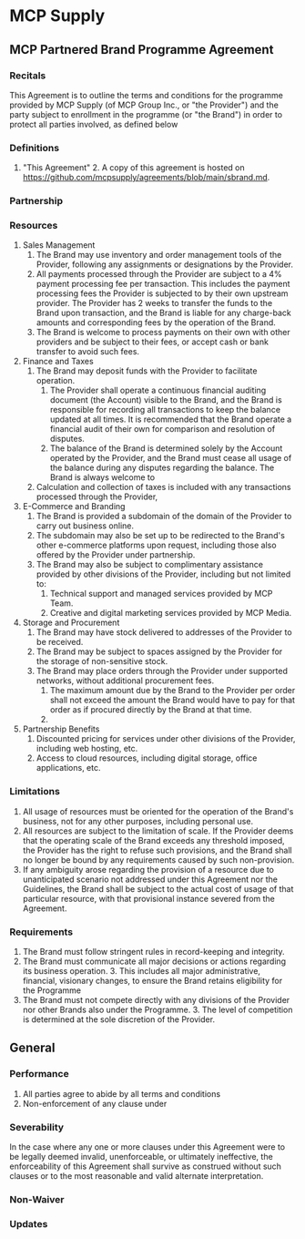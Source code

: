 # MCP Supply
## MCP Partnered Brand Programme Agreement
### Recitals
This Agreement is to outline the terms and conditions for the programme provided by MCP Supply (of MCP Group Inc., or "the Provider") and the party subject to enrollment in the programme (or "the Brand") in order to protect all parties involved, as defined below
### Definitions
1. "This Agreement"
   2. A copy of this agreement is hosted on https://github.com/mcpsupply/agreements/blob/main/sbrand.md.
### Partnership


### Resources
1. Sales Management
   1. The Brand may use inventory and order management tools of the Provider, following any assignments or designations by the Provider.
   3. All payments processed through the Provider are subject to a 4% payment processing fee per transaction. This includes the payment processing fees the Provider is subjected to by their own upstream provider. The Provider has 2 weeks to transfer the funds to the Brand upon transaction, and the Brand is liable for any charge-back amounts and corresponding fees by the operation of the Brand.
   4. The Brand is welcome to process payments on their own with other providers and be subject to their fees, or accept cash or bank transfer to avoid such fees.
5. Finance and Taxes
   1. The Brand may deposit funds with the Provider to facilitate operation.
      1. The Provider shall operate a continuous financial auditing document (the Account) visible to the Brand, and the Brand is responsible for recording all transactions to keep the balance updated at all times. It is recommended that the Brand operate a financial audit of their own for comparison and resolution of disputes.
      2. The balance of the Brand is determined solely by the Account operated by the Provider, and the Brand must cease all usage of the balance during any disputes regarding the balance. The Brand is always welcome to 
   2. Calculation and collection of taxes is included with any transactions processed through the Provider, 
2. E-Commerce and Branding
   1. The Brand is provided a subdomain of the domain of the Provider to carry out business online.
   2. The subdomain may also be set up to be redirected to the Brand's other e-commerce platforms upon request, including those also offered by the Provider under partnership.
   3. The Brand may also be subject to complimentary assistance provided by other divisions of the Provider, including but not limited to:
      1. Technical support and managed services provided by MCP Team.
      2. Creative and digital marketing services provided by MCP Media.
3. Storage and Procurement
   1. The Brand may have stock delivered to addresses of the Provider to be received.
   2. The Brand may be subject to spaces assigned by the Provider for the storage of non-sensitive stock.
   3. The Brand may place orders through the Provider under supported networks, without additional procurement fees.
      1. The maximum amount due by the Brand to the Provider per order shall not exceed the amount the Brand would have to pay for that order as if procured directly by the Brand at that time.
      2. 
4. Partnership Benefits
   1. Discounted pricing for services under other divisions of the Provider, including web hosting, etc.
   2. Access to cloud resources, including digital storage, office applications, etc.
### Limitations
1. All usage of resources must be oriented for the operation of the Brand's business, not for any other purposes, including personal use.
2. All resources are subject to the limitation of scale. If the Provider deems that the operating scale of the Brand exceeds any threshold imposed, the Provider has the right to refuse such provisions, and the Brand shall no longer be bound by any requirements caused by such non-provision.
3. If any ambiguity arose regarding the provision of a resource due to unanticipated scenario not addressed under this Agreement nor the Guidelines, the Brand shall be subject to the actual cost of usage of that particular resource, with that provisional instance severed from the Agreement.
### Requirements
1. The Brand must follow stringent rules in record-keeping and integrity.
2. The Brand must communicate all major decisions or actions regarding its business operation.
   3. This includes all major administrative, financial, visionary changes, to ensure the Brand retains eligibility for the Programme
2. The Brand must not compete directly with any divisions of the Provider nor other Brands also under the Programme.
   3. The level of competition is determined at the sole discretion of the Provider.
## General
### Performance
1. All parties agree to abide by all terms and conditions 
2. Non-enforcement of any clause under 
### Severability
In the case where any one or more clauses under this Agreement were to be legally deemed invalid, unenforceable, or ultimately ineffective, the enforceability of this Agreement shall survive as construed without such clauses or to the most reasonable and valid alternate interpretation.
### Non-Waiver
### Updates